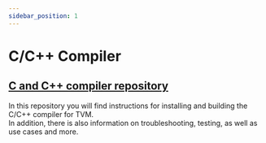```yaml
---
sidebar_position: 1
---
```


# C/C++ Compiler

## [C and C++ compiler repository](https://github.com/tonlabs/TON-Compiler/blob/master/README.md)

In this repository you will find instructions for installing and building the C/C++ compiler for TVM.   
In addition, there is also information on troubleshooting, testing, as well as use cases and more.